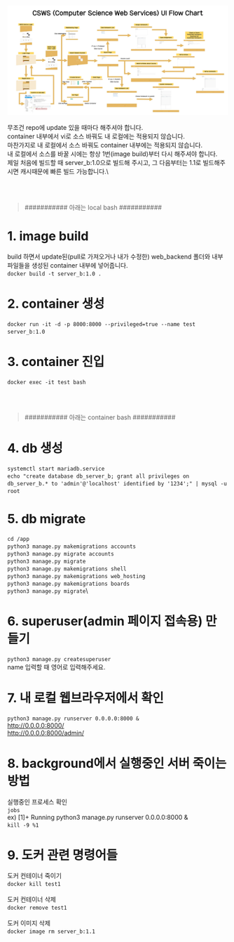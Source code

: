 ![이미지 설명](./flow_chart.webp)

무조건 repo에 update 있을 때마다 해주셔야 합니다.\
container 내부에서 vi로 소스 바꿔도 내 로컬에는 적용되지 않습니다.\
마찬가지로 내 로컬에서 소스 바꿔도 container 내부에는 적용되지 않습니다.\
내 로컬에서 소스를 바꿀 시에는 항상 1번(image build)부터 다시 해주셔야 합니다.\
제일 처음에 빌드할 때 server_b:1.0으로 빌드해 주시고, 그 다음부터는 1.1로 빌드해주시면 캐시때문에 빠른 빌드 가능합니다.\


<br/>
<br/>

>  ########### 아래는 local bash ###########

# 1. image build
build 하면서 update된(pull로 가져오거나 내가 수정한) web_backend 폴더와 내부 파일들을 생성된 container 내부에 넣어줍니다.\
`docker build -t server_b:1.0 .`

# 2. container 생성
`docker run -it -d -p 8000:8000 --privileged=true --name test server_b:1.0`

# 3. container 진입
`docker exec -it test bash`


<br/>
<br/>

>  ########### 아래는 container bash ###########

# 4. db 생성
`systemctl start mariadb.service`\
`echo "create database db_server_b; grant all privileges on db_server_b.* to 'admin'@'localhost' identified by '1234';" | mysql -u root`

# 5. db migrate
`cd /app`\
`python3 manage.py makemigrations accounts`\
`python3 manage.py migrate accounts`\
`python3 manage.py migrate`\
`python3 manage.py makemigrations shell`\
`python3 manage.py makemigrations web_hosting`\
`python3 manage.py makemigrations boards`\
`python3 manage.py migrate`\

# 6. superuser(admin 페이지 접속용) 만들기 
`python3 manage.py createsuperuser`\
name 입력할 때 영어로 입력해주세요.

# 7. 내 로컬 웹브라우저에서 확인
`python3 manage.py runserver 0.0.0.0:8000 &`\
http://0.0.0.0:8000/ \
http://0.0.0.0:8000/admin/

# 8. background에서 실행중인 서버 죽이는 방법
실행중인 프로세스 확인\
`jobs`\
ex) [1]+  Running                 python3 manage.py runserver 0.0.0.0:8000 & \
`kill -9 %1`

# 9. 도커 관련 명령어들
도커 컨테이너 죽이기\
`docker kill test1`\
<br/>
도커 컨테이너 삭제\
`docker remove test1`\
<br/>
도커 이미지 삭제\
`docker image rm server_b:1.1`\
<br/><br/>
